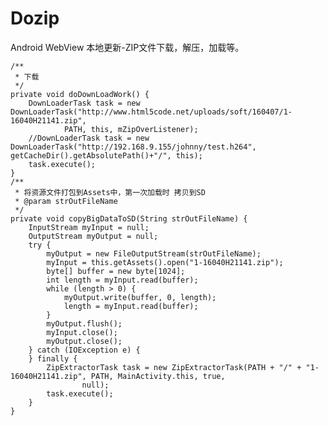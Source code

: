 # Dozip
Android WebView 本地更新-ZIP文件下载，解压，加载等。

    /**
     * 下载
     */
    private void doDownLoadWork() {
        DownLoaderTask task = new DownLoaderTask("http://www.html5code.net/uploads/soft/160407/1-16040H21141.zip",
                PATH, this, mZipOverListener);
        //DownLoaderTask task = new DownLoaderTask("http://192.168.9.155/johnny/test.h264", getCacheDir().getAbsolutePath()+"/", this);
        task.execute();
    } 
    /**
     * 将资源文件打包到Assets中，第一次加载时 拷贝到SD
     * @param strOutFileName
     */
    private void copyBigDataToSD(String strOutFileName) {
        InputStream myInput = null;
        OutputStream myOutput = null;
        try {
            myOutput = new FileOutputStream(strOutFileName);
            myInput = this.getAssets().open("1-16040H21141.zip");
            byte[] buffer = new byte[1024];
            int length = myInput.read(buffer);
            while (length > 0) {
                myOutput.write(buffer, 0, length);
                length = myInput.read(buffer);
            }
            myOutput.flush();
            myInput.close();
            myOutput.close();
        } catch (IOException e) {
        } finally {
            ZipExtractorTask task = new ZipExtractorTask(PATH + "/" + "1-16040H21141.zip", PATH, MainActivity.this, true,
                    null);
            task.execute();
        }
    }
